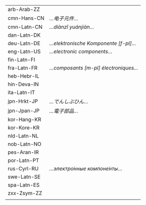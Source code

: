 | | |
|-|-|
| arb-Arab-ZZ |  |
| cmn-Hans-CN | _…电子元件…_ |
| cmn-Latn-CN | _…diànzǐ yuánjiàn…_ |
| dan-Latn-DK |  |
| deu-Latn-DE | _…elektronische Komponente [f-pl]…_ |
| eng-Latn-US | _…electronic components…_ |
| fin-Latn-FI |  |
| fra-Latn-FR | _…composants [m-pl] électroniques…_ |
| heb-Hebr-IL |  |
| hin-Deva-IN |  |
| ita-Latn-IT |  |
| jpn-Hrkt-JP | _…でんしぶひん…_ |
| jpn-Jpan-JP | _…電子部品…_ |
| kor-Hang-KR |  |
| kor-Kore-KR |  |
| nld-Latn-NL |  |
| nob-Latn-NO |  |
| pes-Aran-IR |  |
| por-Latn-PT |  |
| rus-Cyrl-RU | _…электро́нные компоне́нты…_ |
| swe-Latn-SE |  |
| spa-Latn-ES |  |
| zxx-Zsym-ZZ |  |
|  |  |
